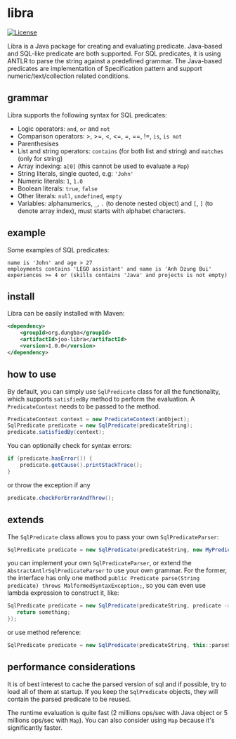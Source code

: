 # libra
[![License](https://img.shields.io/github/license/dungba88/libra.svg?maxAge=2592000)](LICENSE.txt)


Libra is a Java package for creating and evaluating predicate. Java-based and SQL-like predicate are both supported. For SQL predicates, it is using ANTLR to parse the string against a predefined grammar. The Java-based predicates are implementation of Specification pattern and support numeric/text/collection related conditions.

## grammar

Libra supports the following syntax for SQL predicates:

- Logic operators: `and`, `or` and `not`
- Comparison operators: >, >=, <, <=, =, ==, !=, `is`, `is not`
- Parenthesises
- List and string operators: `contains` (for both list and string) and `matches` (only for string)
- Array indexing: `a[0]` (this cannot be used to evaluate a `Map`)
- String literals, single quoted, e.g: `'John'`
- Numeric literals: `1`, `1.0`
- Boolean literals: `true`, `false`
- Other literals: `null`, `undefined`, `empty`
- Variables: alphanumerics, `_`, `.` (to denote nested object) and `[`, `]` (to denote array index), must starts with alphabet characters.

## example

Some examples of SQL predicates:

```
name is 'John' and age > 27
employments contains 'LEGO assistant' and name is 'Anh Dzung Bui'
experiences >= 4 or (skills contains 'Java' and projects is not empty)
```
## install

Libra can be easily installed with Maven:

```xml
<dependency>
    <groupId>org.dungba</groupId>
    <artifactId>joo-libra</artifactId>
    <version>1.0.0</version>
</dependency>
```

## how to use

By default, you can simply use `SqlPredicate` class for all the functionality, which supports `satisfiedBy` method to perform the evaluation. A `PredicateContext` needs to be passed to the method.

```java
PredicateContext context = new PredicateContext(anObject);
SqlPredicate predicate = new SqlPredicate(predicateString);
predicate.satisfiedBy(context);
```

You can optionally check for syntax errors:
```java
if (predicate.hasError()) {
    predicate.getCause().printStackTrace();
}
```

or throw the exception if any
```java
predicate.checkForErrorAndThrow();
```

## extends

The `SqlPredicate` class allows you to pass your own `SqlPredicateParser`:

```java
SqlPredicate predicate = new SqlPredicate(predicateString, new MyPredicateParser());
```

you can implement your own `SqlPredicateParser`, or extend the `AbstractAntlrSqlPredicateParser` to use your own grammar. For the former, the interface has only one method `public Predicate parse(String predicate) throws MalformedSyntaxException;`, so you can even use lambda expression to construct it, like:

```java
SqlPredicate predicate = new SqlPredicate(predicateString, predicate -> {
   return something; 
});
```

or use method reference:

```java
SqlPredicate predicate = new SqlPredicate(predicateString, this::parseSql);
```

## performance considerations

It is of best interest to cache the parsed version of sql and if possible, try to load all of them at startup. If you keep the `SqlPredicate` objects, they will contain the parsed predicate to be reused.

The runtime evaluation is quite fast (2 millions ops/sec with Java object or 5 millions ops/sec with `Map`). You can also consider using `Map` because it's significantly faster.
